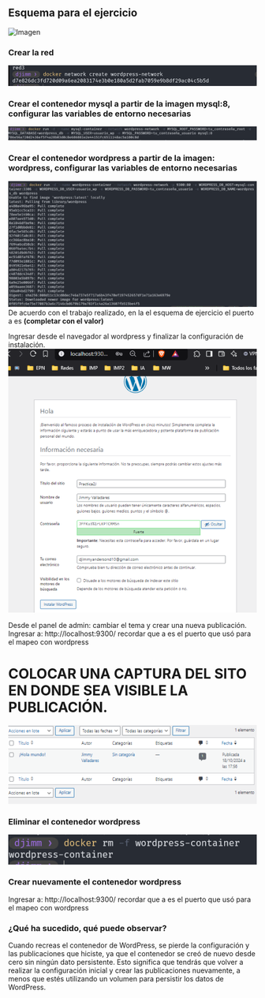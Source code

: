## Esquema para el ejercicio
![Imagen](img/esquema-ejercicio5.PNG)

### Crear la red

![alt text](image-18.png)

### Crear el contenedor mysql a partir de la imagen mysql:8, configurar las variables de entorno necesarias

![alt text](image-19.png)

### Crear el contenedor wordpress a partir de la imagen: wordpress, configurar las variables de entorno necesarias

![alt text](image-20.png)
De acuerdo con el trabajo realizado, en la el esquema de ejercicio el puerto a es **(completar con el valor)**

Ingresar desde el navegador al wordpress y finalizar la configuración de instalación.
![alt text](image-21.png)

Desde el panel de admin: cambiar el tema y crear una nueva publicación.
Ingresar a: http://localhost:9300/ 
recordar que a es el puerto que usó para el mapeo con wordpress
# COLOCAR UNA CAPTURA DEL SITO EN DONDE SEA VISIBLE LA PUBLICACIÓN.
![alt text](image-22.png)
### Eliminar el contenedor wordpress
![alt text](image-23.png)

### Crear nuevamente el contenedor wordpress
Ingresar a: http://localhost:9300/ 
recordar que a es el puerto que usó para el mapeo con wordpress

### ¿Qué ha sucedido, qué puede observar?
Cuando recreas el contenedor de WordPress, se pierde la configuración y las publicaciones que hiciste, ya que el contenedor se creó de nuevo desde cero sin ningún dato persistente. Esto significa que tendrás que volver a realizar la configuración inicial y crear las publicaciones nuevamente, a menos que estés utilizando un volumen para persistir los datos de WordPress.





